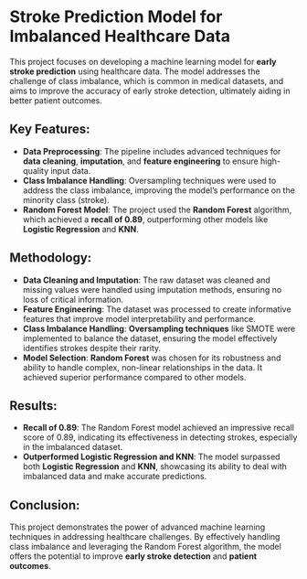 

# Stroke Prediction Model for Imbalanced Healthcare Data

This project focuses on developing a machine learning model for **early stroke prediction** using healthcare data. The model addresses the challenge of class imbalance, which is common in medical datasets, and aims to improve the accuracy of early stroke detection, ultimately aiding in better patient outcomes.

## Key Features:
- **Data Preprocessing**: The pipeline includes advanced techniques for **data cleaning**, **imputation**, and **feature engineering** to ensure high-quality input data.
- **Class Imbalance Handling**: Oversampling techniques were used to address the class imbalance, improving the model’s performance on the minority class (stroke).
- **Random Forest Model**: The project used the **Random Forest** algorithm, which achieved a **recall of 0.89**, outperforming other models like **Logistic Regression** and **KNN**.

## Methodology:
- **Data Cleaning and Imputation**: The raw dataset was cleaned and missing values were handled using imputation methods, ensuring no loss of critical information.
- **Feature Engineering**: The dataset was processed to create informative features that improve model interpretability and performance.
- **Class Imbalance Handling**: **Oversampling techniques** like SMOTE were implemented to balance the dataset, ensuring the model effectively identifies strokes despite their rarity.
- **Model Selection**: **Random Forest** was chosen for its robustness and ability to handle complex, non-linear relationships in the data. It achieved superior performance compared to other models.

## Results:
- **Recall of 0.89**: The Random Forest model achieved an impressive recall score of 0.89, indicating its effectiveness in detecting strokes, especially in the imbalanced dataset.
- **Outperformed Logistic Regression and KNN**: The model surpassed both **Logistic Regression** and **KNN**, showcasing its ability to deal with imbalanced data and make accurate predictions.

## Conclusion:
This project demonstrates the power of advanced machine learning techniques in addressing healthcare challenges. By effectively handling class imbalance and leveraging the Random Forest algorithm, the model offers the potential to improve **early stroke detection** and **patient outcomes**.

